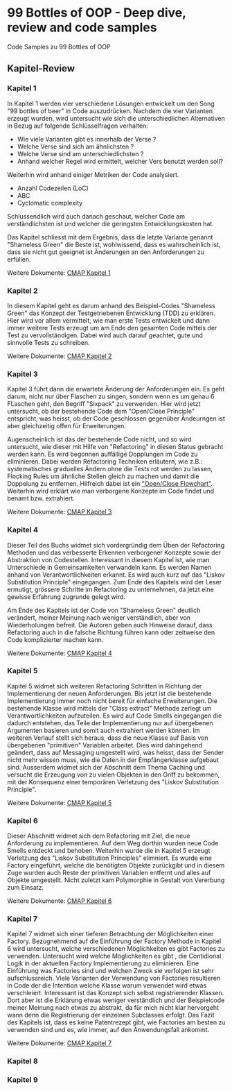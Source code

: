# 99 Bottles of OOP - Deep dive, review and code samples

Code Samples zu 99 Bottles of OOP

## Kapitel-Review

### Kapitel 1

In Kapitel 1 werden vier verschiedene Lösungen entwickelt um den Song "99 bottles of beer" in Code auszudrücken.
Nachdem die vier Varianten erzeugt wurden, wird untersucht wie sich die unterschiedlichen Alternativen in Bezug auf
folgende Schlüsselfragen verhalten:

- Wie viele Varianten gibt es innerhalb der Verse ?
- Welche Verse sind sich am ähnlichsten ?
- Welche Verse sind am unterschiedlichsten ?
- Anhand welcher Regel wird ermittelt, welcher Vers benutzt werden soll?

Weiterhin wird anhand einiger Metriken der Code analysiert.

- Anzahl Codezeilen (LoC)
- ABC
- Cyclomatic complexity

Schlussendlich wird auch danach geschaut, welcher Code am verständlichsten ist und welcher die geringsten Entwicklungskosten hat.

Das Kapitel schliesst mit dem Ergebnis, dass die letzte Variante genannt "Shameless Green" die Beste ist, wohlwissend,
dass es wahrscheinlich ist, dass sie nicht gut geeignet ist Änderungen an den Anforderungen zu erfüllen.

Weitere Dokumente:
[CMAP Kapitel 1](CMaps/Chapter1.pdf)

### Kapitel 2

In diesem Kapitel geht es darum anhand des Beispiel-Codes "Shameless Green" das Konzept der Testgetriebenen Entwicklung (TDD)
zu erklären.
Hier wird vor allem vermittelt, wie man erste Tests entwickelt und dann immer weitere Tests erzeugt um am Ende den gesamten Code
mittels der Test zu vervollständigen. Dabei wird auch darauf geachtet, gute und sinnvolle Tests zu schreiben.

Weitere Dokumente:
[CMAP Kapitel 2](CMaps/Chapter2.pdf)

### Kapitel 3

Kapitel 3 führt dann die erwartete Änderung der Anforderungen ein. Es geht darum, nicht nur über Flaschen zu singen, sondern wenn
es um genau 6 FLaschen geht, den Begriff "Sixpack" zu verwenden.
Hier wird jetzt untersucht, ob der bestehende Code dem "Open/Close Principle" entspricht, was heisst, ob der Code geschlossen gegenüber Ändeurngen ist aber gleichzeitig offen für Erweiterungen.

Augenscheinlich ist das der bestehende Code nicht, und so wird untersucht, wie dieser mit Hilfe von "Refactoring" in diesen
Status gebracht werden kann. Es wird begonnen auffällige Dopplungen im Code zu eliminieren. Dabei werden Refactoring Techniken
erläutern, wie z.B.: systematisches graduelles Ändern ohne die Tests rot werden zu lassen, Flocking Rules um ähnliche Stellen gleich zu machen und damit die Doppelung zu entfernen. Hilfreich dabei ist ein ["Open/Close Flowchart"](charts/OpenCloseFlowchart.png).
Weiterhin wird erklärt wie man verborgene Konzepte im Code findet und benamt bzw. extrahiert.

Weitere Dokumente:
[CMAP Kapitel 3](CMaps/Chapter3.pdf)

### Kapitel 4

Dieser Teil des Buchs widmet sich vordergründig dem Üben der Refactoring Methoden und das verbesserte Erkennen verborgener
Konzepte sowie der Abstraktion von Codestellen. Interessant in diesem Kapitel ist, wie man Unterschiede in Gemeinsamkeiten
verwandeln kann. Es werden Namen anhand von Verantwortlichkeiten erkannt. Es wird auch kurz auf das "Liskov Substitution Principle" eingegangen. Zum Ende des Kapitels wird der Leser ermutigt, grössere Schritte im Refactoring zu unternehmen, da jetzt eine gewisse Erfahrung zugrunde gelegt wird.

Am Ende des Kapitels ist der Code von "Shameless Green" deutlich verändert, meiner Meinung nach weniger verständlich, aber von
Wiederholungen befreit. Die Autoren geben auch Hinweise darauf, dass Refactoring auch in die falsche Richtung führen kann oder
zeitweise den Code komplizierter machen kann.

Weitere Dokumente:
[CMAP Kapitel 4](CMaps/Chapter4.pdf)

### Kapitel 5

Kapitel 5 widmet sich weiteren Refactoring Schritten in Richtung der Implementierung der neuen Anforderungen. Bis jetzt ist die bestehende Implementierung immer noch nicht bereit für einfache Erweiterungen. Die bestehende Klasse wird mittels der "Class extract" Methode zerlegt um Verantwortlichkeiten aufzuteilen. Es wird auf Code Smells eingegangen die dadurch entstehen, das Teile der Implementierung nur auf übergebenen Argumenten basieren und somit auch extrahiert werden können.
Im weiteren Verlauf stellt sich heraus, dass die neue Klasse auf Basis von übergebenen "primitiven" Variablen arbeitet. Dies wird dahingehend geändert, dass auf Messaging umgestellt wird, was heisst, dass der Sender nicht mehr wissen muss, wie die Daten in der Empfängerklasse aufgebaut sind.
Ausserdem widmet sich der Abschnitt dem Thema Caching und versucht die Erzeugung von zu vielen Objekten in den Griff zu bekommen, mit der Konsequenz einer temporären Verletzung des "Liskov Substitution Principle".

Weitere Dokumente:
[CMAP Kapitel 5](CMaps/Chapter5.pdf)

### Kapitel 6

Dieser Abschnitt widmet sich dem Refactoring mit Ziel, die neue Anforderung zu implementieren. Auf dem Weg dorthin wurden neue Code Smells entdeckt und behoben. Weiterhin wurde die in Kapitel 5 erzeugt Verletzung des "Liskov Substitution Principles" elimniert. Es wurde eine Factory eingeführt, welche die benötigten Objekte zurückgibt und in diesem Zuge wurden auch Reste der primitiven Variablen entfernt und alles auf Objekte umgestellt. Nicht zuletzt kam Polymorphie in Gestalt von Vererbung zum Einsatz.

Weitere Dokumente:
[CMAP Kapitel 6](CMaps/Chapter6.pdf)

### Kapitel 7

Kapitel 7 widmet sich einer tieferen Betrachtung der Möglichkeiten einer Factory. Bezugnehmend auf die Einführung der Factory Methode in Kapitel 6 wird untersucht, welche verschiedenen Möglichkeiten es gibt Factories zu verwenden. Untersucht wird welche Möglichkeiten es gibt , die Contidional Logik in der aktuellen Factory Implementierung zu eliminieren. Eine Einführung was Factories sind und welchen Zweck sie verfolgen ist sehr aufschlussreich.
Viele Varianten der Verwendung von Factories resultieren in Code der die Intention welche Klasse warum verwendet wird etwas verschleiert.
Interessant ist das Konzept sich selbst registrierender Klassen. Dort aber ist die Erklärung etwas weniger verständlich und der Beispielcode meiner Meinung nach etwas zu abstrakt, da für mich nicht klar hervorgeht wann denn die Registrierung der einzelnen Subclasses erfolgt.
Das Fazit des Kapitels ist, dass es keine Patentrezept gibt, wie Factories am besten zu verwenden sind und es, wie immer, auf den Anwendungsfall ankommt.

Weitere Dokumente:
[CMAP Kapitel 7](CMaps/Chapter7.pdf)

### Kapitel 8

### Kapitel 9

